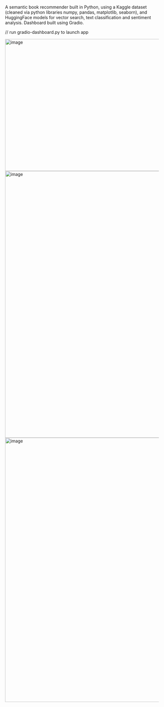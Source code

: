 A semantic book recommender built in Python, using a Kaggle dataset (cleaned via python libraries numpy, pandas, matplotlib, seaborn), and HuggingFace models for vector search, text classification and sentiment analysis.
Dashboard built using Gradio.

// run gradio-dashboard.py to launch app

<img width="941" height="431" alt="image" src="https://github.com/user-attachments/assets/541441c5-2c74-490c-aff8-302bbf5908b6" />

<img width="1888" height="871" alt="image" src="https://github.com/user-attachments/assets/af4f6f0c-c2da-4824-bb8e-7961d77a4f32" />

<img width="1878" height="863" alt="image" src="https://github.com/user-attachments/assets/382f4c72-5746-4bcd-a7a2-920abe243a0d" />
